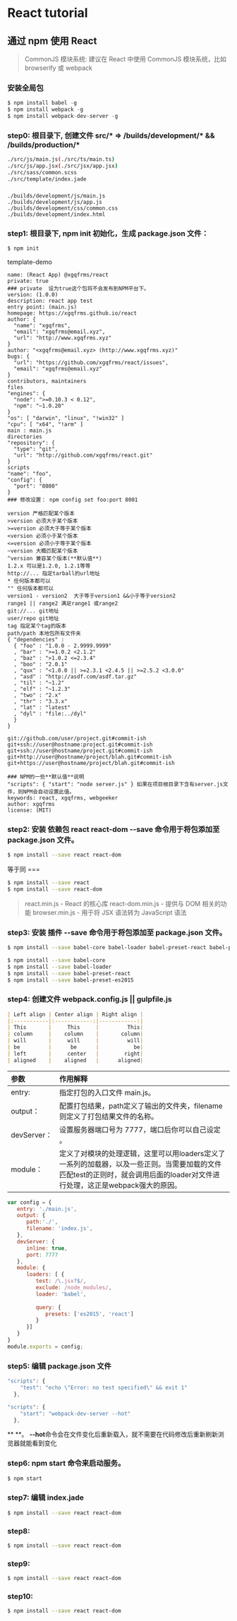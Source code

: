 # React tutorial 

## 通过 npm 使用 React

>CommonJS 模块系统: 
建议在 React 中使用 CommonJS 模块系统，比如 browserify 或 webpack
### 安装全局包
```js
$ npm install babel -g
$ npm install webpack -g
$ npm install webpack-dev-server -g
``` 

### step0: 根目录下, **创建文件** src/*  => /builds/development/* && /builds/production/*

```sh
./src/js/main.js(./src/ts/main.ts)  
./src/js/app.jsx(./src/jsx/app.jsx)  
./src/sass/common.scss  
./src/template/index.jade  
``` 

### 
```code
./builds/development/js/main.js  
./builds/development/js/app.js   
./builds/development/css/common.css  
./builds/development/index.html  
``` 
### step1: 根目录下, npm init 初始化，生成 **package.json** 文件：

```sh
$ npm init
``` 
template-demo
```code
name: (React App) @xgqfrms/react
private: true 
### private  设为true这个包将不会发布到NPM平台下。
version: (1.0.0) 
description: react app test
entry point: (main.js)
homepage: https://xgqfrms.github.io/react
author: {  
  "name": "xgqfrms",
  "email": "xgqfrms@email.xyz",
  "url": "http://www.xgqfrms.xyz"
}
author: "<xgqfrms@email.xyz> (http://www.xgqfrms.xyz)"  
bugs: {  
  "url": "https://github.com/xgqfrms/react/issues",
  "email": "xgqfrms@email.xyz"
}
contributors, maintainers
files
"engines": {
  "node": ">=0.10.3 < 0.12",
  "npm": "~1.0.20"
}
"os": [ "darwin", "linux", "!win32" ]
"cpu": [ "x64", "!arm" ]
main : main.js
directories
"repository": {
  "type": "git",
  "url": "http://github.com/xgqfrms/react.git"
}
scripts
"name": "foo",
"config": {
  "port": "8080"
}
### 修改设置： npm config set foo:port 8001 

version 严格匹配某个版本
>version 必须大于某个版本
>=version 必须大于等于某个版本
<version 必须小于某个版本
<=version 必须小于等于某个版本
~version 大概匹配某个版本
^version 兼容某个版本(**默认值**)
1.2.x 可以是1.2.0, 1.2.1等等
http://... 指定tarball的url地址
* 任何版本都可以
"" 任何版本都可以
version1 - version2  大于等于version1 &&小于等于version2
range1 || range2 满足range1 或range2
git://... git地址
user/repo git地址
tag 指定某个tag的版本
path/path 本地包所有文件夹
{ "dependencies" :
  { "foo" : "1.0.0 - 2.9999.9999"
  , "bar" : ">=1.0.2 <2.1.2"
  , "baz" : ">1.0.2 <=2.3.4"
  , "boo" : "2.0.1"
  , "qux" : "<1.0.0 || >=2.3.1 <2.4.5 || >=2.5.2 <3.0.0"
  , "asd" : "http://asdf.com/asdf.tar.gz"
  , "til" : "~1.2"
  , "elf" : "~1.2.3"
  , "two" : "2.x"
  , "thr" : "3.3.x"
  , "lat" : "latest"
  , "dyl" : "file:../dyl"
  }
}  

git://github.com/user/project.git#commit-ish  
git+ssh://user@hostname:project.git#commit-ish  
git+ssh://user@hostname/project.git#commit-ish  
git+http://user@hostname/project/blah.git#commit-ish  
git+https://user@hostname/project/blah.git#commit-ish  

### NPM的一些**默认值**说明 
"scripts": { "start": "node server.js" } 如果在项目根目录下含有server.js文件，则NPM会自动设置此值。
keywords: react, xgqfrms, webgeeker
author: xgqfrms
license: (MIT) 
```` 


### step2: 安装 依赖包 react react-dom **--save** 命令用于将包添加至 package.json 文件。

```sh
$ npm install --save react react-dom
``` 
等于同 ===
```sh
$ npm install --save react
$ npm install --save react-dom
``` 
>react.min.js - React 的核心库
react-dom.min.js - 提供与 DOM 相关的功能
browser.min.js - 用于将 JSX 语法转为 JavaScript 语法


### step3: 安装 插件 **--save** 命令用于将包添加至 package.json 文件。

```sh
$ npm install --save babel-core babel-loader babel-preset-react babel-preset-es2015
``` 
```sh
$ npm install --save babel-core
$ npm install --save babel-loader
$ npm install --save babel-preset-react
$ npm install --save babel-preset-es2015
``` 



### step4: 创建文件 webpack.config.js || gulpfile.js

```md
| Left align | Center align | Right align |
|:-----------|:------------:|------------:|
| This       |     This     |         This|
| column     |    column    |       column|
| will       |     will     |         will|
| be         |      be      |           be|
| left       |     center   |        right|
| aligned    |    aligned   |      aligned|
```

> 
| 参数 | 作用解释 |
|:-----------|:------------|
| entry:     | 指定打包的入口文件 main.js。| 
| output：   | 配置打包结果，path定义了输出的文件夹，filename则定义了打包结果文件的名称。| 
| devServer：| 设置服务器端口号为 7777，端口后你可以自己设定 。| 
| module：   | 定义了对模块的处理逻辑，这里可以用loaders定义了一系列的加载器，以及一些正则。当需要加载的文件匹配test的正则时，就会调用后面的loader对文件进行处理，这正是webpack强大的原因。| 

```js
var config = {
   entry: './main.js',	
   output: {
      path:'./',
      filename: 'index.js',
   },
   devServer: {
      inline: true,
      port: 7777
   },	
   module: {
      loaders: [ {
         test: /\.jsx?$/,
         exclude: /node_modules/,
         loader: 'babel',
			
         query: {
            presets: ['es2015', 'react']
         }
      }]
   }	
}
module.exports = config;

``` 



### step5: 编辑 package.json 文件

```js
"scripts": {
    "test": "echo \"Error: no test specified\" && exit 1"
  },
``` 

```js
"scripts": {
	"start": "webpack-dev-server --hot"
  },
``` 
** **。
**--hot**命令会在文件变化后重新载入，就不需要在代码修改后重新刷新浏览器就能看到变化

### step6: npm start 命令来启动服务。


```sh
$ npm start
``` 


### step7: 编辑 index.jade

```sh
$ npm install --save react react-dom
``` 



### step8:

```sh
$ npm install --save react react-dom
``` 



### step9:

```sh
$ npm install --save react react-dom
``` 



### step10:

```sh
$ npm install --save react react-dom
``` 




